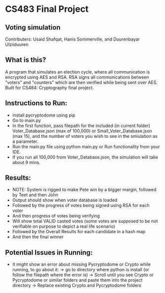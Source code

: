 # CS483 Final Project
## Voting simulation
Contributers: Usaid Shafqat, Hanis Sommerville, and Duurenbayar Ulziiduuren 

## What is this? 
A program that simulates an election cycle, where all communication is encrypted using AES and RSA. RSA signs all communications between "voters" and "counters" which are then verified while being sent over AES. Built for CS484: Cryptography final project. 

## Instructions to Run: 
- install pycryptodome using pip
- Go to main.py
- In the first function, pass filepath for the included (in current folder) Voter_Database.json (max of 100,000) or Small_Voter_Database.json (max 15), and the number of voters you wish to see in the smiulation as a parameter. 
- Run the main.py file using python main.py or Run functionality from your IDE.
- If you run all 100,000 from Voter_Database.json, the simulation will take about 9 mins. 
 
## Results: 
- NOTE: System is rigged to make Pete win by a bigger margin, followed by Teet and then John
- Output should show when voter database is loaded
- Followed by the progress of votes being signed using RSA for each voter
- And then progress of votes being verifying 
- Will show total VALID casted votes (some votes are supposed to be not verifiable on purpose to depict a real life scenario)
- Followed by the Overall Results for each candidate in a hash map 
- And then the final winner

## Potential Issues in Running: 
- It might show an error about missing Pycryptodome or Crypto while running, to go about it: 
-> go to directory where python is install (or follow the filepath where the error is)
-> Scroll until you see Crypto or Pycryptodome or similar folders and paste them into the project directory 
-> Replace existing Crypto and Pycryptodome folders

